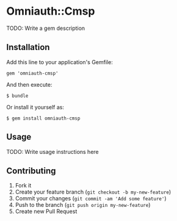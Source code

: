 # Omniauth::Cmsp

TODO: Write a gem description

## Installation

Add this line to your application's Gemfile:

    gem 'omniauth-cmsp'

And then execute:

    $ bundle

Or install it yourself as:

    $ gem install omniauth-cmsp

## Usage

TODO: Write usage instructions here

## Contributing

1. Fork it
2. Create your feature branch (`git checkout -b my-new-feature`)
3. Commit your changes (`git commit -am 'Add some feature'`)
4. Push to the branch (`git push origin my-new-feature`)
5. Create new Pull Request
